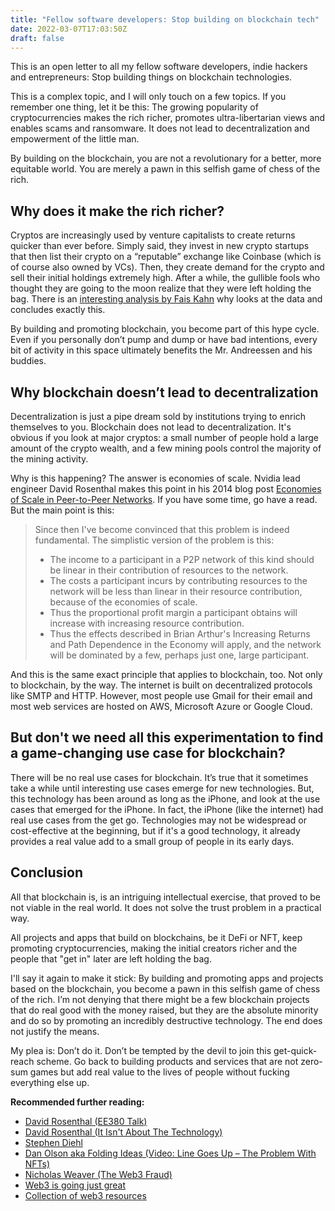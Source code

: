 ```yaml
---
title: "Fellow software developers: Stop building on blockchain tech"
date: 2022-03-07T17:03:50Z
draft: false
---
```


This is an open letter to all my fellow software developers, indie hackers and entrepreneurs: Stop building things on blockchain technologies.

This is a complex topic, and I will only touch on a few topics. If you remember one thing, let it be this: The growing popularity of cryptocurrencies makes the rich richer, promotes ultra-libertarian views and enables scams and ransomware. It does not lead to decentralization and empowerment of the little man.

By building on the blockchain, you are not a revolutionary for a better, more equitable world. You are merely a pawn in this selfish game of chess of the rich.


## Why does it make the rich richer?
Cryptos are increasingly used by venture capitalists to create returns quicker than ever before. Simply said, they invest in new crypto startups that then list their crypto on a “reputable” exchange like Coinbase (which is of course also owned by VCs). Then, they create demand for the crypto and sell their initial holdings extremely high. After a while, the gullible fools who thought they are going to the moon realize that they were left holding the bag.
There is an [interesting analysis by Fais Kahn](https://startupsandecon.substack.com/p/you-dont-own-web3-a-coinbase-curse) why looks at the data and concludes exactly this.

By building and promoting blockchain, you become part of this hype cycle. Even if you personally don’t pump and dump or have bad intentions, every bit of activity in this space ultimately benefits the Mr. Andreessen and his buddies.

## Why blockchain doesn’t lead to decentralization
Decentralization is just a pipe dream sold by institutions trying to enrich themselves to you. Blockchain does not lead to decentralization. It's obvious if you look at major cryptos: a small number of people hold a large amount of the crypto wealth, and a few mining pools control the majority of the mining activity.

Why is this happening? The answer is economies of scale. Nvidia lead engineer David Rosenthal makes this point in his 2014 blog post [Economies of Scale in Peer-to-Peer Networks](https://blog.dshr.org/2014/10/economies-of-scale-in-peer-to-peer.html). If you have some time, go have a read. But the main point is this:


> Since then I've become convinced that this problem is indeed fundamental. The simplistic version of the problem is this:
> * The income to a participant in a P2P network of this kind should be linear in their contribution of resources to the network.
> * The costs a participant incurs by contributing resources to the network will be less than linear in their resource contribution, because of the economies of scale.
> * Thus the proportional profit margin a participant obtains will increase with increasing resource contribution.
> * Thus the effects described in Brian Arthur's Increasing Returns and Path Dependence in the Economy will apply, and the network will be dominated by a few, perhaps just one, large participant.

And this is the same exact principle that applies to blockchain, too. Not only to blockchain, by the way.  The internet is built on decentralized protocols like SMTP and HTTP. However, most people use Gmail for their email and most web services are hosted on AWS, Microsoft Azure or Google Cloud.


## But don't we need all this experimentation to find a game-changing use case for blockchain?
There will be no real use cases for blockchain. It’s true that it sometimes take a while until interesting use cases emerge for new technologies. But, this technology has been around as long as the iPhone, and look at the use cases that emerged for the iPhone. In fact, the iPhone (like the internet) had real use cases from the get go. Technologies may not be widespread or cost-effective at the beginning, but if it's a good technology, it already provides a real value add to a small group of people in its early days.

## Conclusion
All that blockchain is, is an intriguing intellectual exercise, that proved to be not viable in the real world. It does not solve the trust problem in a practical way.

All projects and apps that build on blockchains, be it DeFi or NFT, keep promoting cryptocurrencies, making the initial creators richer and the people that "get in" later are left holding the bag.

I'll say it again to make it stick: By building and promoting apps and projects based on the blockchain, you become a pawn in this selfish game of chess of the rich. I’m not denying that there might be a few blockchain projects that do real good with the money raised, but they are the absolute minority and do so by promoting an incredibly destructive technology. The end does not justify the means.

My plea is: Don’t do it. Don’t be tempted by the devil to join this get-quick-reach scheme. Go back to building products and services that are not zero-sum games but add real value to the lives of people without fucking everything else up.


**Recommended further reading:**
- [David Rosenthal (EE380 Talk)](https://blog.dshr.org/2022/02/ee380-talk.html)
- [David Rosenthal (It Isn't About The Technology)](https://blog.dshr.org/2018/01/it-isnt-about-technology.html)
- [Stephen Diehl](https://www.stephendiehl.com/blog.html)
- [Dan Olson aka Folding Ideas (Video: Line Goes Up – The Problem With NFTs)](https://www.youtube.com/watch?v=YQ_xWvX1n9g)
- [Nicholas Weaver (The Web3 Fraud)](https://www.usenix.org/publications/loginonline/web3-fraud)
- [Web3 is going just great](https://web3isgoinggreat.com)
- [Collection of web3 resources](https://github.com/life-itself/web3)